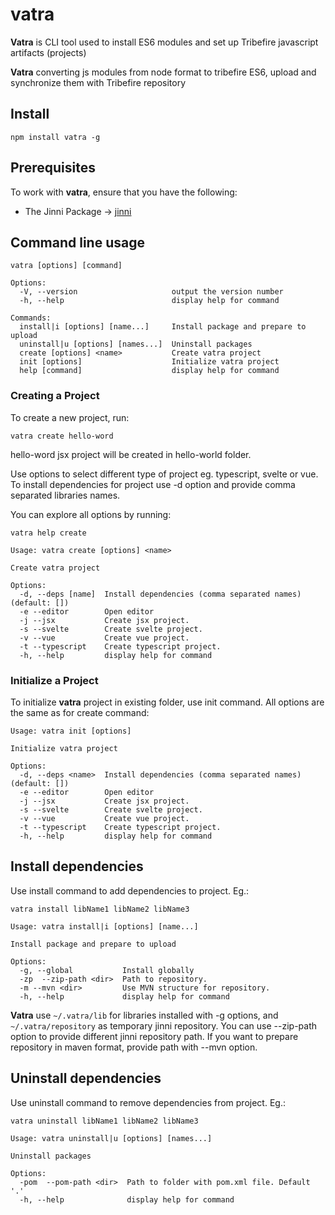 # vatra

**Vatra** is CLI tool used to install ES6 modules and set up Tribefire javascript artifacts (projects)

**Vatra** converting js modules from node format to tribefire ES6, upload and synchronize them with Tribefire repository

## Install

`npm install vatra -g`

## Prerequisites

To work with **vatra**, ensure that you have the following:

- The Jinni Package -> [jinni](https://documentation.tribefire.com/tribefire.cortex.documentation/development-environment-doc/quick_installation_devops.html#jinni)

## Command line usage

`vatra [options] [command]`

```
Options:
  -V, --version                     output the version number
  -h, --help                        display help for command

Commands:
  install|i [options] [name...]     Install package and prepare to upload
  uninstall|u [options] [names...]  Uninstall packages
  create [options] <name>           Create vatra project
  init [options]                    Initialize vatra project
  help [command]                    display help for command
```

### Creating a Project

To create a new project, run:

`vatra create hello-word`

hello-word jsx project will be created in hello-world folder.

Use options to select different type of project eg. typescript, svelte or vue.
To install dependencies for project use -d option and provide comma separated libraries names.

You can explore all options by running:

`vatra help create`

```
Usage: vatra create [options] <name>

Create vatra project

Options:
  -d, --deps [name]  Install dependencies (comma separated names) (default: [])
  -e --editor        Open editor
  -j --jsx           Create jsx project.
  -s --svelte        Create svelte project.
  -v --vue           Create vue project.
  -t --typescript    Create typescript project.
  -h, --help         display help for command
```

### Initialize a Project

To initialize **vatra** project in existing folder, use init command. All options are the same as for create command:

```
Usage: vatra init [options]

Initialize vatra project

Options:
  -d, --deps <name>  Install dependencies (comma separated names) (default: [])
  -e --editor        Open editor
  -j --jsx           Create jsx project.
  -s --svelte        Create svelte project.
  -v --vue           Create vue project.
  -t --typescript    Create typescript project.
  -h, --help         display help for command
```

## Install dependencies

Use install command to add dependencies to project. Eg.:

`vatra install libName1 libName2 libName3`

```
Usage: vatra install|i [options] [name...]

Install package and prepare to upload

Options:
  -g, --global           Install globally
  -zp  --zip-path <dir>  Path to repository.
  -m --mvn <dir>         Use MVN structure for repository.
  -h, --help             display help for command
```

**Vatra** use `~/.vatra/lib` for libraries installed with -g options, and `~/.vatra/repository` as temporary jinni repository. You can use --zip-path option to provide different jinni repository path. If you want to prepare repository in maven format, provide path with --mvn option.

## Uninstall dependencies

Use uninstall command to remove dependencies from project. Eg.:

`vatra uninstall libName1 libName2 libName3`

```
Usage: vatra uninstall|u [options] [names...]

Uninstall packages

Options:
  -pom  --pom-path <dir>  Path to folder with pom.xml file. Default '.'
  -h, --help              display help for command
```
